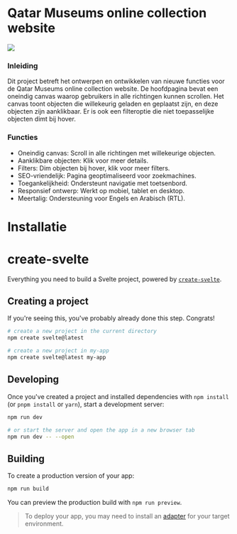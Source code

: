 # Qatar Museums online collection website
<img src="https://share.icloud.com/photos/03730YBSzBQvhv9ZiC_vSLBcA">

### Inleiding
Dit project betreft het ontwerpen en ontwikkelen van nieuwe functies voor de Qatar Museums online collection website. De hoofdpagina bevat een oneindig canvas waarop gebruikers in alle richtingen kunnen scrollen. Het canvas toont objecten die willekeurig geladen en geplaatst zijn, en deze objecten zijn aanklikbaar. Er is ook een filteroptie die niet toepasselijke objecten dimt bij hover.

### Functies
- Oneindig canvas: Scroll in alle richtingen met willekeurige objecten.
- Aanklikbare objecten: Klik voor meer details.
- Filters: Dim objecten bij hover, klik voor meer filters.
- SEO-vriendelijk: Pagina geoptimaliseerd voor zoekmachines.
- Toegankelijkheid: Ondersteunt navigatie met toetsenbord.
- Responsief ontwerp: Werkt op mobiel, tablet en desktop.
- Meertalig: Ondersteuning voor Engels en Arabisch (RTL).

# Installatie
# create-svelte

Everything you need to build a Svelte project, powered by [`create-svelte`](https://github.com/sveltejs/kit/tree/main/packages/create-svelte).

## Creating a project

If you're seeing this, you've probably already done this step. Congrats!

```bash
# create a new project in the current directory
npm create svelte@latest

# create a new project in my-app
npm create svelte@latest my-app
```

## Developing

Once you've created a project and installed dependencies with `npm install` (or `pnpm install` or `yarn`), start a development server:

```bash
npm run dev

# or start the server and open the app in a new browser tab
npm run dev -- --open
```

## Building

To create a production version of your app:

```bash
npm run build
```

You can preview the production build with `npm run preview`.

> To deploy your app, you may need to install an [adapter](https://kit.svelte.dev/docs/adapters) for your target environment.
